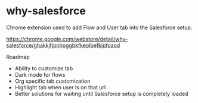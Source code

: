 # why-salesforce
Chrome extension used to add Flow and User tab into the Salesforce setup. 

https://chrome.google.com/webstore/detail/why-salesforce/ghakkjfjpnhpggbkfkeplbefkipfoaod

Roadmap
- Ability to customize tab
- Dark mode for flows
- Org specific tab customization
- Highlight tab when user is on that url
- Better solutions for waiting until Salesforce setup is completely loaded
